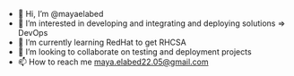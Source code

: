 - 👋 Hi, I’m @mayaelabed
- 👀 I’m interested in developing and integrating and deploying solutions => DevOps
- 🌱 I’m currently learning RedHat to get RHCSA
- 💞️ I’m looking to collaborate on testing and deployment projects 
- 📫 How to reach me maya.elabed22.05@gmail.com

<!---
mayaelabed/mayaelabed is a ✨ special ✨ repository because its `README.md` (this file) appears on your GitHub profile.
You can click the Preview link to take a look at your changes.
--->
